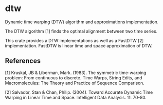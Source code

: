 # dtw
Dynamic time warping (DTW) algorithm and approximations implementation.

The DTW algorithm [1] finds the optimal alignment between two time series.

This crate provides a DTW implementations as well as a FastDTW [2] implementation. FastDTW is
linear time and space approximation of DTW.

## References
[1] Kruskal, JB & Liberman, Mark. (1983). The symmetric time-warping problem: From continuous
to discrete. Time Warps, String Edits, and Macromolecules: The Theory and Practice of Sequence
Comparison.

[2] Salvador, Stan & Chan, Philip. (2004). Toward Accurate Dynamic Time Warping in Linear Time
and Space. Intelligent Data Analysis. 11. 70-80.
